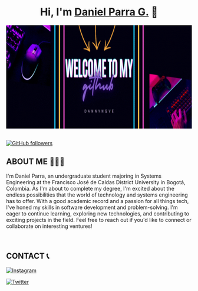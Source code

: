 <div align="center">
<h1 align="center">Hi, I'm  <a href="https://aristi.dev">Daniel Parra G.</a> 👋</h1>
</div>
<div align="center">
<img src="https://github.com/Dannyngve5/Dannyngve5/blob/main/Banner_Perfil.gif" align="center" widht=800 height=280>
</div>
<br>


[![GitHub followers](https://img.shields.io/github/followers/Dannyngve5?style=social)](https://github.com/Dannyngve5)

## ABOUT ME 👨🏻‍💻

I'm Daniel Parra, an undergraduate student majoring in Systems Engineering at the Francisco José de Caldas District University in Bogotá, Colombia. As I'm about to complete my degree, I'm excited about the endless possibilities that the world of technology and systems engineering has to offer. With a good academic record and a passion for all things tech, I've honed my skills in software development and problem-solving. I'm eager to continue learning, exploring new technologies, and contributing to exciting projects in the field. Feel free to reach out if you'd like to connect or collaborate on interesting ventures!

<br>

## CONTACT 📞

[![Instagram ](https://img.shields.io/badge/Instagram-E4405F?style=for-the-badge&logo=instagram&logoColor=white)](https://www.instagram.com/dannyngve/)

[![Twitter ](https://img.shields.io/badge/Twitter-1DA1F2?style=for-the-badge&logo=twitter&logoColor=white)](https://twitter.com/)



<!--
**Dannyngve5/Dannyngve5** is a ✨ _special_ ✨ repository because its `README.md` (this file) appears on your GitHub profile.

Here are some ideas to get you started:

- 🔭 I’m currently working on ...
- 🌱 I’m currently learning ...
- 👯 I’m looking to collaborate on ...
- 🤔 I’m looking for help with ...
- 💬 Ask me about ...
- 📫 How to reach me: ...
- 😄 Pronouns: ...
- ⚡ Fun fact: ...
-->
